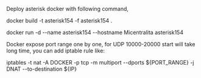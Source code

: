 Deploy asterisk docker with following command,

docker build -t asterisk154 -f asterisk154 .

docker run -d --name asterisk154 --hostname Micentralita asterisk154


Docker expose port range one by one, for UDP 10000-20000 start will take long time, you can add iptable rule like:

iptables -t nat -A  DOCKER -p tcp -m multiport --dports ${PORT_RANGE} -j DNAT --to-destination ${IP}
